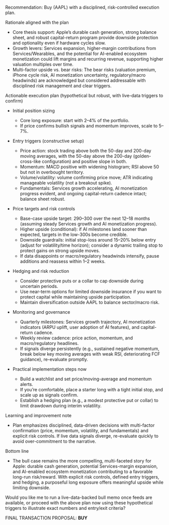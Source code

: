 Recommendation: Buy (AAPL) with a disciplined, risk-controlled execution plan.

Rationale aligned with the plan
- Core thesis support: Apple’s durable cash generation, strong balance sheet, and robust capital-return program provide downside protection and optionality even if hardware cycles slow.
- Growth levers: Services expansion, higher-margin contributions from Services/Wearables, and the potential for AI-enabled ecosystem monetization could lift margins and recurring revenue, supporting higher valuation multiples over time.
- Multi-factor upside vs. bear risks: The bear risks (valuation premium, iPhone cycle risk, AI monetization uncertainty, regulatory/macro headwinds) are acknowledged but considered addressable with disciplined risk management and clear triggers.

Actionable execution plan (hypothetical but robust, with live-data triggers to confirm)
- Initial position sizing
  - Core long exposure: start with 2–4% of the portfolio.
  - If price confirms bullish signals and momentum improves, scale to 5–7%.

- Entry triggers (constructive setup)
  - Price action: stock trading above both the 50-day and 200-day moving averages, with the 50-day above the 200-day (golden-cross-like configuration) and positive slope in both.
  - Momentum: MACD positive with widening histogram; RSI above 50 but not in overbought territory.
  - Volume/volatility: volume confirming price move; ATR indicating manageable volatility (not a breakout spike).
  - Fundamentals: Services growth accelerating, AI monetization progress evident, and ongoing capital-return cadence intact; balance sheet robust.

- Price targets and risk controls
  - Base-case upside target: 290–300 over the next 12–18 months (assuming steady Services growth and AI monetization progress).
  - Higher upside (conditional): if AI milestones land sooner than expected, targets in the low-300s become credible.
  - Downside guardrails: initial stop-loss around 15–20% below entry (adjust for volatility/time horizon); consider a dynamic trailing stop to protect gains on strong upside moves.
  - If data disappoints or macro/regulatory headwinds intensify, pause additions and reassess within 1–2 weeks.

- Hedging and risk reduction
  - Consider protective puts or a collar to cap downside during uncertain periods.
  - Use near-term options for limited downside insurance if you want to protect capital while maintaining upside participation.
  - Maintain diversification outside AAPL to balance sector/macro risk.

- Monitoring and governance
  - Quarterly milestones: Services growth trajectory, AI monetization indicators (ARPU uplift, user adoption of AI features), and capital-return cadence.
  - Weekly review cadence: price action, momentum, and macro/regulatory headlines.
  - If signals diverge persistently (e.g., sustained negative momentum, break below key moving averages with weak RSI, deteriorating FCF guidance), re-evaluate promptly.

- Practical implementation steps now
  - Build a watchlist and set price/moving-average and momentum alerts.
  - If you’re comfortable, place a starter long with a tight initial stop, and scale up as signals confirm.
  - Establish a hedging plan (e.g., a modest protective put or collar) to limit drawdown during interim volatility.

Learning and improvement note
- Plan emphasizes disciplined, data-driven decisions with multi-factor confirmation (price, momentum, volatility, and fundamentals) and explicit risk controls. If live data signals diverge, re-evaluate quickly to avoid over-commitment to the narrative.

Bottom line
- The bull case remains the more compelling, multi-faceted story for Apple: durable cash generation, potential Services-margin expansion, and AI-enabled ecosystem monetization contributing to a favorable long-run risk/reward. With explicit risk controls, defined entry triggers, and hedging, a purposeful long exposure offers meaningful upside while limiting downside.

Would you like me to run a live-data-backed bull memo once feeds are available, or proceed with the above plan now using these hypothetical triggers to illustrate exact numbers and entry/exit criteria?

FINAL TRANSACTION PROPOSAL: **BUY**